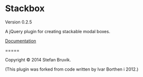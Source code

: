 Stackbox 
========

Version 0.2.5

A jQuery plugin for creating stackable modal boxes.

[Documentation](http://stefan.codes/stackbox/ "Stackbox Documentation")



=====

Copyright © 2014 Stefan Bruvik.

(This plugin was forked from code written by Ivar Borthen i 2012.)
